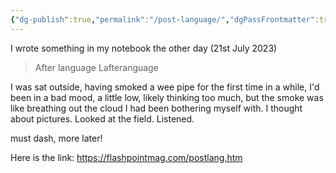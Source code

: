 ```yaml
---
{"dg-publish":true,"permalink":"/post-language/","dgPassFrontmatter":true,"created":"2023-07-23T11:25:03.623+02:00","updated":"2023-07-23T21:38:41.501+02:00"}
---
```



I wrote something in my notebook the other day (21st July 2023)

> After language
> Lafteranguage 

I was sat outside, having smoked a wee pipe for the first time in a while, I'd been in a bad mood, a little low, likely thinking too much, but the smoke was like breathing out the cloud I had been bothering myself with. I thought about pictures. Looked at the field. Listened.

must dash, more later!

Here is the link: https://flashpointmag.com/postlang.htm

